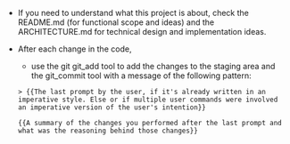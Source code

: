 - If you need to understand what this project is about, check the README.md (for functional scope and ideas) and the ARCHITECTURE.md for technical design and implementation ideas.
- After each change in the code,
  - use the git git_add tool to add the changes to the staging area and the git_commit tool with a message of the following pattern:

  ```text
  > {{The last prompt by the user, if it's already written in an imperative style. Else or if multiple user commands were involved an imperative version of the user's intention}}

  {{A summary of the changes you performed after the last prompt and what was the reasoning behind those changes}}
  ```
